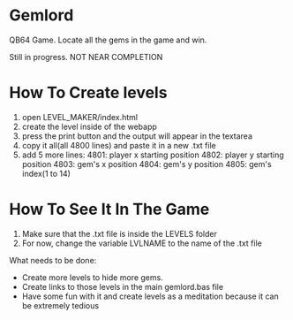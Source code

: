 # Gemlord
QB64 Game. Locate all the gems in the game and win.

Still in progress.
NOT NEAR COMPLETION

# How To Create levels
1. open LEVEL_MAKER/index.html
2. create the level inside of the webapp
3. press the print button and the output will appear in the textarea
4. copy it all(all 4800 lines) and paste it in a new .txt file
5. add 5 more lines:
  4801: player x starting position
  4802: player y starting position
  4803: gem's x position
  4804: gem's y position
  4805: gem's index(1 to 14)

# How To See It In The Game
1. Make sure that the .txt file is inside the LEVELS folder
1. For now, change the variable LVLNAME to the name of the .txt file

What needs to be done:
<ul><li>
Create more levels to hide more gems.
</li><li>
Create links to those levels in the main gemlord.bas file
</li><li>
Have some fun with it and create levels as a meditation because it can be extremely tedious
</li></ul>
